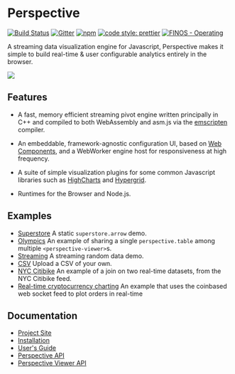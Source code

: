 # Perspective

[![Build Status](https://travis-ci.org/jpmorganchase/perspective.svg?branch=master)](https://travis-ci.org/jpmorganchase/perspective)
[![Gitter](https://img.shields.io/gitter/room/nwjs/nw.js.svg)](https://gitter.im/jpmorganchase/perspective)
[![npm](https://img.shields.io/npm/v/@jpmorganchase/perspective.svg?style=flat-square)](https://www.npmjs.com/package/@jpmorganchase/perspective)
[![code style: prettier](https://img.shields.io/badge/code_style-prettier-ff69b4.svg?style=flat-square)](https://github.com/prettier/prettier)
[![FINOS - Operating](https://cdn.rawgit.com/finos/contrib-toolbox/master/images/badge-operating.svg)](https://finosfoundation.atlassian.net/wiki/display/FINOS/Operating)


A streaming data visualization engine for Javascript, Perspective makes it 
simple to build real-time & user configurable analytics entirely in the browser.

<img src="https://jpmorganchase.github.io/perspective/img/demo.gif">

## Features

- A fast, memory efficient streaming pivot engine written principally in C++ and
  compiled to both WebAssembly and asm.js via the
  [emscripten](https://github.com/kripken/emscripten) compiler.

- An embeddable, framework-agnostic configuration UI, based
  on [Web Components](https://www.webcomponents.org/), and a WebWorker engine 
  host for responsiveness at high frequency.

- A suite of simple visualization plugins for some common Javascript libraries such as
  [HighCharts](https://github.com/highcharts/highcharts) and 
  [Hypergrid](https://github.com/fin-hypergrid/core).

- Runtimes for the Browser and Node.js.

## Examples

* [Superstore](https://jsfiddle.net/texodus/gsoybtrp/show/) A static `superstore.arrow` demo.
* [Olympics](https://jsfiddle.net/texodus/eax9tqbm/show/) An example of sharing a single `perspective.table` among multiple `<perspective-viewer>`s.
* [Streaming](https://jsfiddle.net/texodus/84u926L1/show/) A streaming random data demo.
* [CSV](https://jsfiddle.net/texodus/pcrnd4jg/show/) Upload a CSV of your own.
* [NYC Citibike](https://jsfiddle.net/texodus/m2rwz690/) An example of a join on two real-time datasets, from the NYC Citibike feed.
* [Real-time cryptocurrency charting](https://bl.ocks.org/ColinEberhardt/6e287f871410ecd970b038343b166514) An example that uses the coinbased web socket feed to plot orders in real-time

## Documentation

* [Project Site](https://jpmorganchase.github.io/perspective/)
* [Installation](https://jpmorganchase.github.io/perspective/docs/installation.html)
* [User's Guide](https://jpmorganchase.github.io/perspective/docs/usage.html)
* [Perspective API](https://jpmorganchase.github.io/perspective/docs/perspective.html)
* [Perspective Viewer API](https://jpmorganchase.github.io/perspective/docs/perspective-viewer.html)

